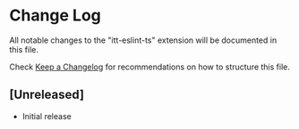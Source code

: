 # Change Log

All notable changes to the "itt-eslint-ts" extension will be documented in this file.

Check [Keep a Changelog](http://keepachangelog.com/) for recommendations on how to structure this file.

## [Unreleased]

- Initial release